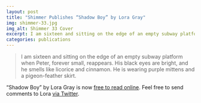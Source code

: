 ```yaml
---
layout: post
title: "Shimmer Publishes “Shadow Boy” by Lora Gray"
img: shimmer-33.jpg
img_alt: Shimmer 33 Cover
excerpt: I am sixteen and sitting on the edge of an empty subway platform when Peter, forever small, reappears.
categories: publications
---
```


> I am sixteen and sitting on the edge of an empty subway platform when Peter, forever small, reappears. His black eyes are bright, and he smells like licorice and cinnamon. He is wearing purple mittens and a pigeon-feather skirt.

“Shadow Boy” by Lora Gray is now [free to read online](https://www.shimmerzine.com/shadow-boy/). Feel free to send comments to Lora [via Twitter](http://twitter.com/LoraJGray).